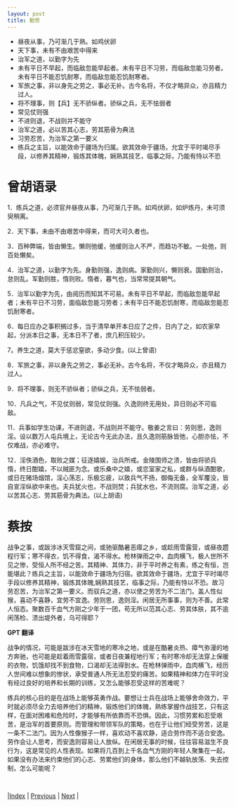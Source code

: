 ```yaml
---
layout: post
title: 勤劳
---
```


- 昼夜从事，乃可渐几于熟。如鸡伏卵
- 天下事，未有不由艰苦中得来
- 治军之道，以勤字为先
- 未有平日不早起，而临敌忽能早起者。未有平日不习劳，而临敌忽能习劳者。未有平日不能忍饥耐寒，而临敌忽能忍饥耐寒者。
- 军旅之事，非以身先之劳之，事必无补。古今名将，不仅才略异众，亦且精力过人。
- 将不理事，则【兵】无不骄纵者。骄纵之兵，无不怯弱者
- 常见仗则强
- 不进则退，不战则并不能守
- 治军之道，必以苦其心志，劳其筋骨为典法
- 习劳忍苦，为治军之第一要义
- 练兵之主旨，以能效命于疆场为归属。欲其效命于疆场，允宜于平时竭尽手段，以修养其精神，锻炼其体魄，娴熟其技艺，临事之际，乃能有恃以不恐

# 曾胡语录

1．练兵之道，必须官弁昼夜从事，乃可渐几于熟。如鸡伏卵，如炉炼丹，未可须臾稍离。

2．天下事，未由不由艰苦中得来，而可大可久者也。

3．百种弊端，皆由懒生。懒则弛缓，弛缓则治人不严，而趋功不敏。一处弛，则百处懒矣。

4．治军之道，以勤字为先。身勤则强，逸则病。家勤则兴，懒则衰。国勤则治，怠则乱。军勤则胜，惰则败。惰者，暮气也，当常常提其朝气。

5．治军以勤字为先，由阅历而知其不可易。未有平日不早起，而临敌忽能早起者；未有平日不习劳，面临敌忽能习劳者；未有平日不能忍饥耐寒，而临敌忽能忍饥耐寒者。

6．每日应办之事积搁过多，当于清早单开本日应了之件，日内了之，如农家早起，分派本日之事，无本日不了者，庶几积压较少。

7。养生之道，莫大于惩忿窒欲，多动少食。(以上曾语)

8．军旅之事，非以身先之劳之，事必无补。古今名将，不仅才略异众，亦且精力过人。

9．将不理事，则无不骄纵者；骄纵之兵，无不怯弱者。

10．凡兵之气，不见仗则弱，常见仗则强。久逸则终无用处，异日则必不可临敌。

11．兵事如学生功课，不进则退，不战则并不能守。敬姜之言曰：劳则思，逸则淫。设以数万人屯兵境上，无论古今无此办法，且久逸则筋脉皆弛，心胆亦怯，不仅难战，亦必难守。

12．淫佚酒色，取败之媒；征逐嬉娱，治兵所戒。金陵围师之溃，皆由将骄兵惰，终日酣嬉，不以贼匪为念。或乐桑中之嬉，或恋室家之私，或群与纵酒酣歌，或日在赌场烟馆，淫心荡志，乐极忘疲，以致兵气不扬，御侮无备，全军覆没，皆自宣淫纵欲中来也。夫兵犹火也，不战则焚；兵犹水也，不流则腐。治军之道，必以苦其心志、劳其筋骨为典法。(以上胡语)

# 蔡按

战争之事，或跋涉冰天雪窟之间，或驰驱酷暑恶瘴之乡，或趁雨雪露营，或昼夜趱程行军；寒不得衣，饥不得食，渴不得水。枪林弹雨之中，血肉横飞，极人世所不见之惨，受恒人所不经之苦。其精神、其体力，非于平时养之有素，练之有恒，岂能堪此？练兵之主旨，以能效命于疆场为归宿。欲其效命于疆场，尤宜于平时竭尽手段以修养其精神，锻炼其体魄,娴熟其技艺，临事之际，乃能有恃以不恐。故习劳忍苦，为治军之第一要义。而驭兵之道，亦以使之劳苦为不二法门。盖人性似猴，喜动不喜静，宜劳不宜逸。劳则思，逸则淫。闲居无所事事，则为不善。此常人恒态。聚数百千血气方刚之少年于一团，苟无所以范其心志、劳其体肤，其不逾闲荡检、溃出堤外者，乌可得耶？

**GPT 翻译**

战争的情况，可能是跋涉在冰天雪地的寒冷之地，或是在酷暑炎热、瘴气弥漫的地方奔驰，也可能是趁着雨雪露宿，或者日夜兼程地行军；有时寒冷却无法穿上保暖的衣物，饥饿却找不到食物，口渴却无法得到水。在枪林弹雨中，血肉横飞，经历人世间难以想象的惨状，承受普通人所无法忍受的痛苦。如果精神和体力在平时没有经过良好的培养和长期的训练，又怎么能够忍受这样的苦难呢？

练兵的核心目的是在战场上能够英勇作战。要想让士兵在战场上能够舍命效力，平时就必须尽全力去培养他们的精神，锻炼他们的体魄，熟练掌握作战技艺，只有这样，在面对困难和危险时，才能够有所依靠而不恐惧。因此，习惯劳累和忍受艰苦，是治军的首要原则。而管理和带领军队的策略，也在于让他们经受劳苦，这是一条不二法门。因为人性像猴子一样，喜欢动不喜欢静，适合劳作而不适合安逸。劳作会让人思考，而安逸则容易让人放纵。在闲居无事的时候，往往容易滋生不良行为，这是常见的人性表现。如果将几百到上千名血气方刚的年轻人聚集在一起，如果没有办法来约束他们的心志、劳累他们的身体，那么他们不越轨放荡、失去控制，怎么可能呢？

<br/>

|[Index](./) | [Previous](6-3-17-renai) | [Next](6-3-21-heji) |
